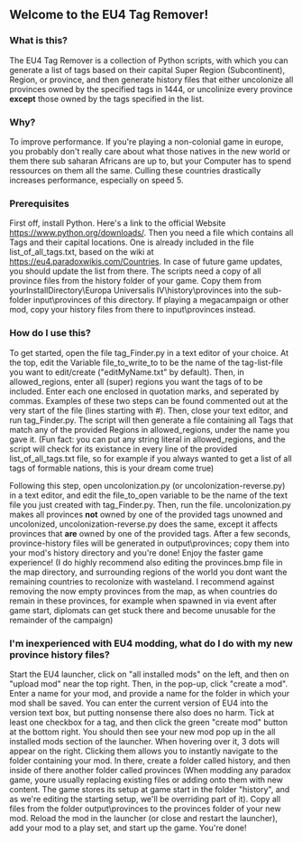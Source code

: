 ## Welcome to the EU4 Tag Remover!

### What is this?
The EU4 Tag Remover is a collection of Python scripts, with which you can generate a list of tags based on their capital Super Region (Subcontinent), Region, or province, and then generate history files that either uncolonize all provinces owned by the specified tags in 1444, or uncolinize every province **except** those owned by the tags specified in the list.

### Why?
To improve performance. If you're playing a non-colonial game in europe, you probably don't really care about what those natives in the new world or them there sub saharan Africans are up to, but your Computer has to spend ressources on them all the same. Culling these countries drastically increases performance, especially on speed 5.

### Prerequisites
First off, install Python. Here's a link to the official Website https://www.python.org/downloads/.
Then you need a file which contains all Tags and their capital locations. One is already included in the file list_of_all_tags.txt, based on the wiki at https://eu4.paradoxwikis.com/Countries. In case of future game updates, you should update the list from there.
The scripts need a copy of all province files from the history folder of your game. Copy them from yourInstallDirectory\Europa Universalis IV\history\provinces into the sub-folder input\provinces of this directory. If playing a megacampaign or other mod, copy your history files from there to input\provinces instead.

### How do I use this?
To get started, open the file tag_Finder.py in a text editor of your choice. At the top, edit the Variable file_to_write_to to be the name of the tag-list-file you want to edit/create ("editMyName.txt" by default). Then, in allowed_regions, enter all (super) regions you want the tags of to be included. Enter each one enclosed in quotation marks, and seperated by commas. Examples of these two steps can be found commented out at the very start of the file (lines starting with #). Then, close your text editor, and run tag_Finder.py. The script will then generate a file containing all Tags that match any of the provided Regions in allowed_regions, under the name you gave it. (Fun fact: you can put any string literal in allowed_regions, and the script will check for its existance in every line of the provided list_of_all_tags.txt file, so for example if you always wanted to get a list of all tags of formable nations, this is your dream come true)

Following this step, open uncolonization.py (or uncolonization-reverse.py) in a text editor, and edit the file_to_open variable to be the name of the text file you just created with tag_Finder.py. Then, run the file. uncolonization.py makes all provinces **not** owned by one of the provided tags unowned and uncolonized, uncolonization-reverse.py does the same, except it affects provinces that **are** owned by one of the provided tags. After a few seconds, province-history files will be generated in output\provinces; copy them into your mod's history directory and you're done! Enjoy the faster game experience! (I do highly recommend also editing the provinces.bmp file in the map directory, and surrounding regions of the world you dont want the remaining countries to recolonize with wasteland. I recommend against removing the now empty provinces from the map, as when countries do remain in these provinces, for example when spawned in via event after game start, diplomats can get stuck there and become unusable for the remainder of the campaign)

### I'm inexperienced with EU4 modding, what do I do with my new province history files?
Start the EU4 launcher, click on "all installed mods" on the left, and then on "upload mod" near the top right. Then, in the pop-up, click "create a mod". Enter a name for your mod, and provide a name for the folder in which your mod shall be saved. You can enter the current version of EU4 into the version text box, but putting nonsense there also does no harm. Tick at least one checkbox for a tag, and then click the green "create mod" button at the bottom right. You should then see your new mod pop up in the all installed mods section of the launcher. When hovering over it, 3 dots will appear on the right. Clicking them allows you to instantly navigate to the folder containing your mod.
In there, create a folder called history, and then inside of there another folder called provinces (When modding any paradox game, youre usually replacing existing files or adding onto them with new content. The game stores its setup at game start in the folder "history", and as we're editing the starting setup, we'll be overriding part of it). Copy all files from the folder output\provinces to the provinces folder of your new mod. Reload the mod in the launcher (or close and restart the launcher), add your mod to a play set, and start up the game. You're done!

